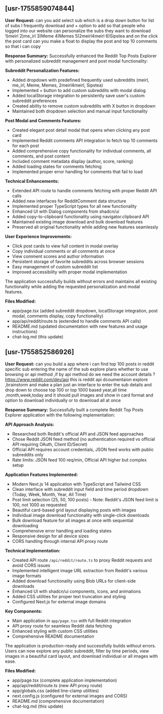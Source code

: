 ## [usr-1755859074844]
**User Request:** can you add select sub which is a drop down button for list of subs I frequently download and + option to add so that people who logged into our website can personalize the subs they want to download 
1)meirl
2)me_irl
3)Meme
4)Memes
5)2meirl4meirl
6)Sipstea
and on the click the post card can you make a float to display the post and top 10 comments so that i can copy 

**Response Summary:** Successfully enhanced the Reddit Top Posts Explorer with personalized subreddit management and post modal functionality:

**Subreddit Personalization Features:**
- Added dropdown with predefined frequently used subreddits (meirl, me_irl, Meme, Memes, 2meirl4meirl, Sipstea)
- Implemented + button to add custom subreddits with modal dialog
- Added localStorage integration to persistently save user's custom subreddit preferences
- Created ability to remove custom subreddits with X button in dropdown
- Maintained both dropdown selection and manual input functionality

**Post Modal and Comments Features:**
- Created elegant post detail modal that opens when clicking any post card
- Implemented Reddit comments API integration to fetch top 10 comments for each post
- Added comprehensive copy functionality for individual comments, all comments, and post content
- Included comment metadata display (author, score, ranking)
- Added loading states for comments fetching
- Implemented proper error handling for comments that fail to load

**Technical Enhancements:**
- Extended API route to handle comments fetching with proper Reddit API calls
- Added new interfaces for RedditComment data structure
- Implemented proper TypeScript types for all new functionality
- Enhanced UI with Dialog components from shadcn/ui
- Added copy-to-clipboard functionality using navigator.clipboard API
- Maintained existing image download and bulk download features
- Preserved all original functionality while adding new features seamlessly

**User Experience Improvements:**
- Click post cards to view full content in modal overlay
- Copy individual comments or all comments at once
- View comment scores and author information
- Persistent storage of favorite subreddits across browser sessions
- Easy management of custom subreddit list
- Improved accessibility with proper modal implementation

The application successfully builds without errors and maintains all existing functionality while adding the requested personalization and modal features.

**Files Modified:** 
- app/page.tsx (added subreddit dropdown, localStorage integration, post modal, comments display, copy functionality)
- app/api/reddit/route.ts (extended to handle comments API calls)
- README.md (updated documentation with new features and usage instructions)
- chat-log.md (this update)

## [usr-1755852586926]
**User Request:** can you build a app where i can find top 100 posts in reddit specific sub entering the name of the sub explore plans whether to use browsing or api method ,if by api method do we need the account details ?
https://www.reddit.com/dev/api this is reddit api dcoumentaion explore ,brainstorm and make a plan just an interface to enter the sub details and drop down to choose top 100 or top 1000 based year,all time ,month,week,today and it should pull images and show in card format and option to download individually or to download all at once

**Response Summary:** Successfully built a complete Reddit Top Posts Explorer application with the following implementation:

**API Approach Analysis:**
- Researched both Reddit's official API and JSON feed approaches
- Chose Reddit JSON feed method (no authentication required vs official API requiring OAuth, Client ID/Secret)
- Official API requires account credentials, JSON feed works with public subreddits only
- Rate limits: JSON feed 100 req/min, Official API higher but complex setup

**Application Features Implemented:**
- Modern Next.js 14 application with TypeScript and Tailwind CSS
- Clean interface with subreddit input field and time period dropdown (Today, Week, Month, Year, All Time)
- Post limit selection (25, 50, 100 posts) - Note: Reddit's JSON feed limit is 100, not 1000 as requested
- Beautiful card-based grid layout displaying posts with images
- Individual image download functionality with single-click downloads
- Bulk download feature for all images at once with sequential downloading
- Comprehensive error handling and loading states
- Responsive design for all device sizes
- CORS handling through internal API proxy route

**Technical Implementation:**
- Created API route `/api/reddit/route.ts` to proxy Reddit requests and avoid CORS issues
- Implemented intelligent image URL extraction from Reddit's various image formats
- Added download functionality using Blob URLs for client-side downloads
- Enhanced UI with shadcn/ui components, icons, and animations
- Added CSS utilities for proper text truncation and styling
- Configured Next.js for external image domains

**Key Components:**
- Main application in `app/page.tsx` with full Reddit integration
- API proxy route for seamless Reddit data fetching
- Enhanced styling with custom CSS utilities
- Comprehensive README documentation

The application is production-ready and successfully builds without errors. Users can now explore any public subreddit, filter by time periods, view images in a beautiful card layout, and download individual or all images with ease.

**Files Modified:** 
- app/page.tsx (complete application implementation)
- app/api/reddit/route.ts (new API proxy route)
- app/globals.css (added line-clamp utilities)
- next.config.js (configured for external images and CORS)
- README.md (comprehensive documentation)
- chat-log.md (this update)